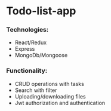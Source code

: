 # Todo-list-app
### Technologies:
- React/Redux
- Express
- MongoDb/Mongoose

### Functionality:
- CRUD operations with tasks
- Search with filter
- Uploading/downloading files
- Jwt authorization and authentication
